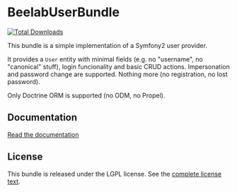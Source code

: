 BeelabUserBundle
================

[![Total Downloads](https://poser.pugx.org/beelab/user-bundle/downloads.png)](https://packagist.org/packages/beelab/user-bundle)


This bundle is a simple implementation of a Symfony2 user provider.

It provides a ``User`` entity with minimal fields (e.g. no "username", no "canonical" stuff), login funcionality
and basic CRUD actions. Impersonation and password change are supported. Nothing more (no registration, no lost password).

Only Doctrine ORM is supported (no ODM, no Propel).

Documentation
-------------

[Read the documentation](Resources/doc/index.md)

License
-------

This bundle is released under the LGPL license. See the [complete license text](Resources/meta/LICENSE).

